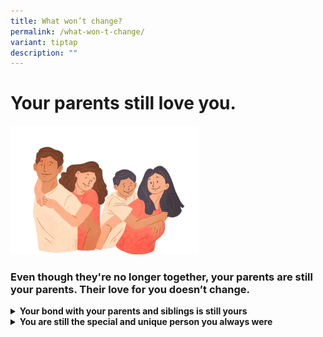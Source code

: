 ```yaml
---
title: What won’t change?
permalink: /what-won-t-change/
variant: tiptap
description: ""
---
```

<p></p>
<h1><strong>Your parents still love you.</strong></h1>
<p></p>
<p></p>
<div class="isomer-image-wrapper">
<img style="width: 60%;" height="auto" width="100%" alt="" src="/images/parents_love.jpg">
</div>
<h3>Even though they're no longer together, your parents are still your parents. Their love for you doesn’t change.<strong>&nbsp;</strong></h3>
<p></p>
<div data-type="detailGroup" class="isomer-accordion isomer-accordion-white">
<details class="isomer-details">
<summary><strong>Your bond with your parents and siblings is still yours</strong>
</summary>
<div data-type="detailsContent" class="isomer-details-content">
<details class="isomer-details">
<summary>Family is more than just living under the same roof—it's the bond you
share with your family members. Even if your family looks different now,
it does not mean your bond with them will end. It is okay to express your
love and care for them if you wish. You can still create special moments
and memories with them.&nbsp;</summary>
<div data-type="detailsContent" class="isomer-details-content">
<p></p>
</div>
</details>
</div>
</details>
<details class="isomer-details">
<summary><strong>You are still the special and unique person you always were</strong>
</summary>
<div data-type="detailsContent" class="isomer-details-content">
<details class="isomer-details">
<summary>You still go to school and have your friends, talents, interests and hobbies.
You can keep doing the things that make you happy and stay connected with
the people who matter to you. Try thinking of all the things you love to
do and are good at and about the things or people you are grateful for
in your life.</summary>
<div data-type="detailsContent" class="isomer-details-content">
<p></p>
</div>
</details>
</div>
</details>
</div>
<p></p>